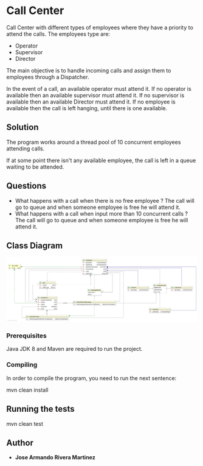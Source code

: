 # Call Center

Call Center with different types of employees where they have a priority to attend the calls. The employees type are:

* Operator
* Supervisor
* Director

The main objective is to handle incoming calls and assign them to employees through a Dispatcher.

In the event of a call, an available operator must attend it. If no operator is available then an available supervisor must attend it. If no supervisor is available then an available Director must attend it. If no employee is available then the call is left hanging, until there is one available.

## Solution

The program works around a thread pool of 10 concurrent employees attending calls.

If at some point there isn't any available employee, the call is left in a queue waiting to be attended.

## Questions

* What happens with a call when there is no free employee ? 
The call will go to queue and when someone employee is free he will attend it.
* What happens with a call when input more than 10 concurrent calls ?
The call will go to queue and when someone employee is free he will attend it.

## Class Diagram

![classdiagram](./ClassDiagram.png)

### Prerequisites

Java JDK 8 and Maven are required to run the project.

### Compiling

In order to compile the program, you need to run the next sentence:

mvn clean install

## Running the tests

mvn clean test


## Author

* **Jose Armando Rivera Martinez**
